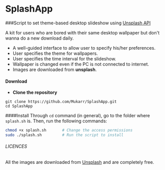 # SplashApp
###Script to set theme-based desktop slideshow using [Unsplash API](https://source.unsplash.com)

A kit for users who are bored with their same desktop wallpaper but don't wanna do a new download daily.
- A well-guided interface to allow user to specify his/her preferences.
- User specifies the theme for wallpapers.
- User specifies the time interval for the slideshow.
- Wallpaper is changed even if the PC is not connected to internet.
- Images are downloaded from **unsplash**.

#### Download

- **Clone the repository**

```
git clone https://github.com/Mukarr/SplashApp.git
cd SplashApp
```

####Install
Through `cd` command (in general), go to the folder where `splash.sh` is. Then, run the following commands:

```bash
chmod +x splash.sh       # Change the access permissions
sudo ./splash.sh         # Run the script to install
```

###### LICENCES
All the images are downloaded from [Unsplash](https://unsplash.com) and are completely free.

